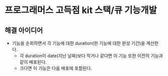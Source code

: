 # 프로그래머스 고득점 kit 스택/큐 기능개발

## 해결 아이디어

- 기능을 순회하면서 각 기능에 대한 duration(한 기능에 대한 완성 기간)을 계산한다.
    - 각 duration이 date(지난 날짜)보다 작거나 같다면 이 기능 또한 이전의 기능과 같이 배포된다.
    - 크다면 이 기능은 다음 배포에 포함된다.